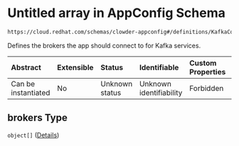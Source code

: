 # Untitled array in AppConfig Schema

```txt
https://cloud.redhat.com/schemas/clowder-appconfig#/definitions/KafkaConfig/properties/brokers
```

Defines the brokers the app should connect to for Kafka services.

| Abstract            | Extensible | Status         | Identifiable            | Custom Properties | Additional Properties | Access Restrictions | Defined In                                                   |
| :------------------ | :--------- | :------------- | :---------------------- | :---------------- | :-------------------- | :------------------ | :----------------------------------------------------------- |
| Can be instantiated | No         | Unknown status | Unknown identifiability | Forbidden         | Allowed               | none                | [schema.json*](../../out/schema.json "open original schema") |

## brokers Type

`object[]` ([Details](schema-definitions-brokerconfig.md))
